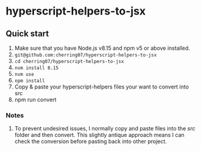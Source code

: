 # hyperscript-helpers-to-jsx

## Quick start

1.  Make sure that you have Node.js v8.15 and npm v5 or above installed.
2.  `git@github.com:cherring07/hyperscript-helpers-to-jsx`
3.  `cd cherring07/hyperscript-helpers-to-jsx`
4.  `nvm install 8.15`
5.  `nvm use`
6.  `npm install`
7.  Copy & paste your hyperscript-helpers files your want to convert into src
8.  npm run convert

### Notes

1.  To prevent undesired issues, I normally copy and paste files into the _src_ folder and then convert. This slightly antique approach means I can check the conversion before pasting back into other project.
